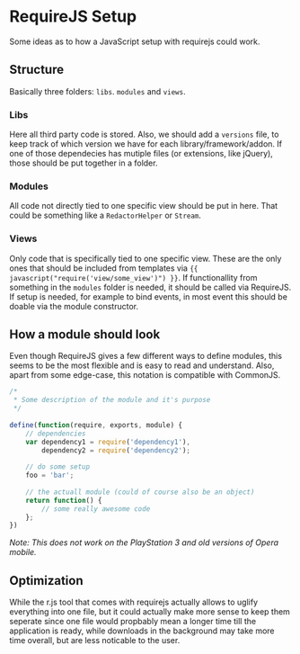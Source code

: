 # RequireJS Setup
Some ideas as to how a JavaScript setup with requirejs could work.

## Structure
Basically three folders: ```libs```. ```modules``` and ```views```.

### Libs
Here all third party code is stored. Also, we should add a ```versions``` file, to keep track of which version we have for each library/framework/addon. If one of those dependecies has mutiple files (or extensions, like jQuery), those should be put together in a folder.

### Modules
All code not directly tied to one specific view should be put in here. That could be something like a ```RedactorHelper``` or ```Stream```.

### Views
Only code that is specifically tied to one specific view. These are the only ones that should be included from templates via ```{{ javascript("require('view/some_view')") }}```. If functionallity from something in the ```modules``` folder is needed, it should be called via RequireJS. If setup is needed, for example to bind events, in most event this should be doable via the module constructor.

## How a module should look
Even though RequireJS gives a few different ways to define modules, this seems to be the most flexible and is easy to read and understand. Also, apart from some edge-case, this notation is compatible with CommonJS.

```javascript
/*
 * Some description of the module and it's purpose
 */
 
define(function(require, exports, module) {
	// dependencies
	var dependency1 = require('dependency1'),
		dependency2 = require('dependency2');
		
	// do some setup
	foo = 'bar';
		
	// the actuall module (could of course also be an object)
	return function() {
		// some really awesome code
	};
}) 
```

*Note: This does not work on the PlayStation 3 and old versions of Opera mobile.*

## Optimization
While the r.js tool that comes with requirejs actually allows to uglify everything into one file, but it could actually make more sense to keep them seperate since one file would propbably mean a longer time till the application is ready, while downloads in the background may take more time overall, but are less noticable to the user.